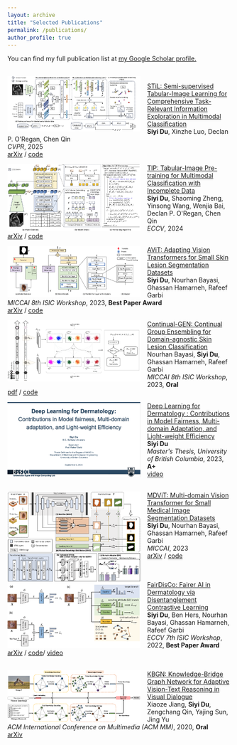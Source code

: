 ```yaml
---
layout: archive
title: "Selected Publications"
permalink: /publications/
author_profile: true
---
```


<!-- {% if author.googlescholar %}
  You can find my full publication list at  <u><a href="{{author.googlescholar}}">my Google Scholar profile</a>.</u>
{% endif %} -->

You can find my full publication list at  <u><a href="https://scholar.google.com/citations?user=zsOt8MYAAAAJ&hl=en">my Google Scholar profile</a>.</u>

<!-- {% include base_path %}

{% for post in site.publications reversed %}
  {% include archive-single.html %}
{% endfor %} -->

<br/>

<!-- STiL -->
<img align="left" width="300" src="/images/siyi_CVPR2025_STiL.jpg" style="margin-right: 15px" /> 

[STiL: Semi-supervised Tabular-Image Learning for Comprehensive Task-Relevant Information Exploration in Multimodal Classification](http://arxiv.org/abs/2503.06277) \
**Siyi Du**, Xinzhe Luo, Declan P. O'Regan, Chen Qin   \
*CVPR*, 2025  \
[arXiv](http://arxiv.org/abs/2503.06277) / [code](https://github.com/siyi-wind/STiL)



<!-- TIP -->
<img align="left" width="300" src="/images/siyi_ECCV2024_TIP.jpg" style="margin-right: 15px" /> 

[TIP: Tabular-Image Pre-training for Multimodal Classification with Incomplete Data](https://dl.acm.org/doi/abs/10.1007/978-3-031-72633-0_27) \
**Siyi Du**, Shaoming Zheng, Yinsong Wang, Wenjia Bai, Declan P. O'Regan, Chen Qin   \
*ECCV*, 2024  \
[arXiv](http://arxiv.org/abs/2407.07582) / [code](https://github.com/siyi-wind/TIP)


<!-- AViT -->
<img align="left" width="300" src="/images/siyi_MICCAIW2023_AViT.png" style="margin-right: 15px" /> 

[AViT: Adapting Vision Transformers for Small Skin Lesion Segmentation Datasets](https://link.springer.com/chapter/10.1007/978-3-031-47401-9_3) \
**Siyi Du**, Nourhan Bayasi, Ghassan Hamarneh, Rafeef Garbi   \
*MICCAI 8th ISIC Workshop*, 2023, **Best Paper Award**  \
[arXiv](http://arxiv.org/abs/2307.13897) / [code](https://github.com/siyi-wind/AViT)


<!-- Continual-GEN -->
<img align="left" width="300" src="/images/siyi_MICCAIW2023_Continual-GEN.png" style="margin-right: 15px" /> 

[Continual-GEN: Continual Group Ensembling for Domain-agnostic Skin Lesion Classification](https://link.springer.com/chapter/10.1007/978-3-031-47401-9_1) \
Nourhan Bayasi, **Siyi Du**, Ghassan Hamarneh, Rafeef Garbi   \
*MICCAI 8th ISIC Workshop*, 2023, **Oral**   \
[pdf](https://workshop2023.isic-archive.com/paper_bayasi.pdf) / [code](https://github.com/nourhanb/Continual-GEN)


<!-- Master Thesis -->
<img align="left" width="300" src="/images/siyi_MasterThesis2023.png" style="margin-right: 15px" /> 

[Deep Learning for Dermatology : Contributions in Model Fairness, Multi-domain Adaptation, and Light-weight Efficiency](https://open.library.ubc.ca/soa/cIRcle/collections/ubctheses/24/items/1.0435879) \
**Siyi Du**   \
*Master's Thesis, University of British Columbia*, 2023, **A+**  \
[video](https://www.youtube.com/watch?v=0evv4Hy_ZrY) 
<br/><br/>


<!-- MDViT -->
<img align="left" width="300" src="/images/siyi_MICCAI2023_MDViT.png" style="margin-right: 15px" /> 

[MDViT: Multi-domain Vision Transformer for Small Medical Image Segmentation Datasets](https://link.springer.com/chapter/10.1007/978-3-031-43901-8_43) \
**Siyi Du**, Nourhan Bayasi, Ghassan Hamarneh, Rafeef Garbi   \
*MICCAI*, 2023  \
[arXiv](https://arxiv.org/abs/2307.02100) / [code](https://github.com/siyi-wind/MDViT)
<br/><br/><br/>

<!-- FairDisCo -->
<img align="left" width="300" src="/images/siyi_ECCVW2022_FairDisCo.png" style="margin-right: 15px" /> 

[FairDisCo: Fairer AI in Dermatology via Disentanglement Contrastive Learning](https://link.springer.com/chapter/10.1007/978-3-031-25069-9_13) \
**Siyi Du**, Ben Hers, Nourhan Bayasi, Ghassan Hamarneh, Rafeef Garbi   \
*ECCV 7th ISIC Workshop*, 2022, **Best Paper Award**  \
[arXiv](https://arxiv.org/abs/2208.10013) / [code](https://github.com/siyi-wind/FairDisCo)/ [video](https://github.com/siyi-wind/FairDisCo)
<br/><br/>


<!-- KBGN -->
<img align="left" width="300" src="/images/siyi_ACMMM2020_KBGN.png" style="margin-right: 15px" /> 
 
[KBGN: Knowledge-Bridge Graph Network for Adaptive Vision-Text Reasoning in Visual Dialogue](https://dl.acm.org/doi/abs/10.1145/3394171.3413826) \
Xiaoze Jiang, **Siyi Du**, Zengchang Qin, Yajing Sun, Jing Yu   \
*ACM International Conference on Multimedia (ACM MM)*, 2020, **Oral**  \
[arXiv](https://arxiv.org/abs/2008.04858)
